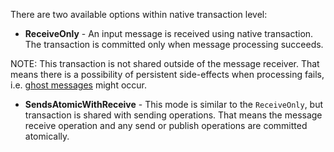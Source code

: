 There are two available options within native transaction level:

 * **ReceiveOnly** - An input message is received using native transaction. The transaction is committed only when message processing succeeds.

NOTE: This transaction is not shared outside of the message receiver. That means there is a possibility of persistent side-effects when processing fails, i.e. [ghost messages](/nservicebus/concepts/glossary.md#ghost-message) might occur.

 * **SendsAtomicWithReceive** - This mode is similar to the `ReceiveOnly`, but transaction is shared with sending operations. That means the message receive operation and any send or publish operations are committed atomically.

